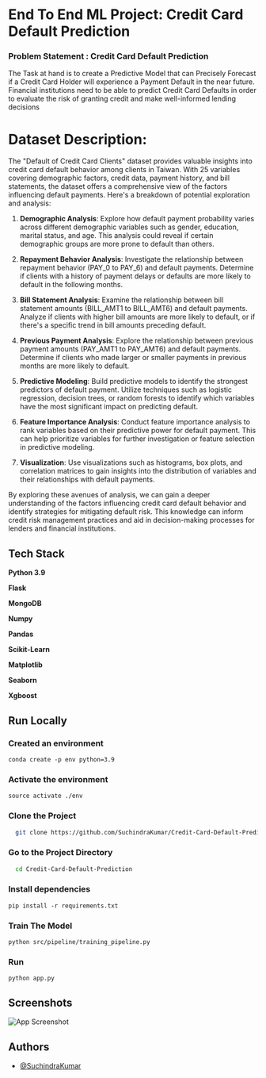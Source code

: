 # End To End ML Project: Credit Card Default Prediction

### Problem Statement : Credit Card Default Prediction

The Task at hand is to create a Predictive Model that can Precisely Forecast if a Credit Card Holder will experience a Payment Default in the near future. Financial institutions need to be able to predict Credit Card Defaults in order to evaluate the risk of granting credit and make well-informed lending decisions

# Dataset Description:
The "Default of Credit Card Clients" dataset provides valuable insights into credit card default behavior among clients in Taiwan. With 25 variables covering demographic factors, credit data, payment history, and bill statements, the dataset offers a comprehensive view of the factors influencing default payments. Here's a breakdown of potential exploration and analysis:

1. **Demographic Analysis**: Explore how default payment probability varies across different demographic variables such as gender, education, marital status, and age. This analysis could reveal if certain demographic groups are more prone to default than others.

2. **Repayment Behavior Analysis**: Investigate the relationship between repayment behavior (PAY_0 to PAY_6) and default payments. Determine if clients with a history of payment delays or defaults are more likely to default in the following months.

3. **Bill Statement Analysis**: Examine the relationship between bill statement amounts (BILL_AMT1 to BILL_AMT6) and default payments. Analyze if clients with higher bill amounts are more likely to default, or if there's a specific trend in bill amounts preceding default.

4. **Previous Payment Analysis**: Explore the relationship between previous payment amounts (PAY_AMT1 to PAY_AMT6) and default payments. Determine if clients who made larger or smaller payments in previous months are more likely to default.

5. **Predictive Modeling**: Build predictive models to identify the strongest predictors of default payment. Utilize techniques such as logistic regression, decision trees, or random forests to identify which variables have the most significant impact on predicting default.

6. **Feature Importance Analysis**: Conduct feature importance analysis to rank variables based on their predictive power for default payment. This can help prioritize variables for further investigation or feature selection in predictive modeling.

7. **Visualization**: Use visualizations such as histograms, box plots, and correlation matrices to gain insights into the distribution of variables and their relationships with default payments.

By exploring these avenues of analysis, we can gain a deeper understanding of the factors influencing credit card default behavior and identify strategies for mitigating default risk. This knowledge can inform credit risk management practices and aid in decision-making processes for lenders and financial institutions.


## Tech Stack

**Python 3.9**

**Flask**

**MongoDB**

**Numpy**

**Pandas**

**Scikit-Learn**

**Matplotlib**

**Seaborn**

**Xgboost**


## Run Locally

### Created an environment

```
conda create -p env python=3.9
```
### Activate the environment

```
source activate ./env
```

### Clone the Project

```bash
  git clone https://github.com/SuchindraKumar/Credit-Card-Default-Prediction.git
```

### Go to the Project Directory

```bash
  cd Credit-Card-Default-Prediction
```

### Install dependencies

```
pip install -r requirements.txt
```
### Train The Model
```
python src/pipeline/training_pipeline.py
```

### Run

```
python app.py
```







## Screenshots

![App Screenshot]([https://via.placeholder.com/468x300?text=App+Screenshot+Here](https://github.com/SuchindraKumar/Credit-Card-Default-Prediction/blob/main/images/Home_Page.png)https://github.com/SuchindraKumar/Credit-Card-Default-Prediction/blob/main/images/Home_Page.png)



## Authors

- [@SuchindraKumar](https://github.com/SuchindraKumar)
